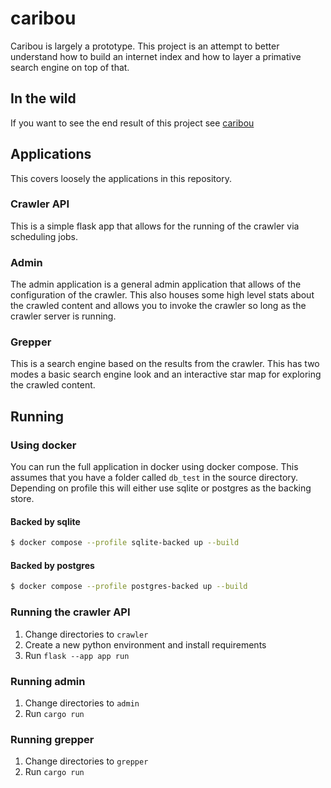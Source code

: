 # caribou
Caribou is largely a prototype. This project is an attempt to better understand how to build an internet index and how to layer a primative search engine on top of that.

## In the wild
If you want to see the end result of this project see [caribou](http://caribou.ilusr.com)

## Applications
This covers loosely the applications in this repository.

### Crawler API
This is a simple flask app that allows for the running of the crawler via scheduling jobs.

### Admin
The admin application is a general admin application that allows of the configuration of the crawler. This also houses some high level stats about the crawled content and allows you to invoke the crawler so long as the crawler server is running.

### Grepper
This is a search engine based on the results from the crawler. This has two modes a basic search engine look and an interactive star map for exploring the crawled content.

## Running

### Using docker
You can run the full application in docker using docker compose. This assumes that you have a folder called `db_test` in the source directory. Depending on profile this will either use sqlite or postgres as the backing store.

#### Backed by sqlite
```sh
$ docker compose --profile sqlite-backed up --build
```

#### Backed by postgres
```sh
$ docker compose --profile postgres-backed up --build
```

### Running the crawler API
1. Change directories to `crawler`
2. Create a new python environment and install requirements
3. Run `flask --app app run`

### Running admin
1. Change directories to `admin`
2. Run `cargo run`

### Running grepper
1. Change directories to `grepper`
2. Run `cargo run`
